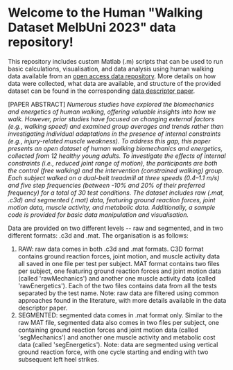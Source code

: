 # Welcome to the Human "Walking Dataset MelbUni 2023" data repository!

This repository includes custom Matlab (.m) scripts that can be used to run basic calculations, visualisation, and data analysis using human walking data
available from an [open access data repository](https://springernature.figshare.com/...). More details on how data were collected, what data are available,
and structure of the provided dataset can be found in the corresponding [data descriptor paper](https://www.nature.com/articles/...). 

[PAPER ABSTRACT] *Numerous studies have explored the biomechanics and energetics of human walking, offering valuable insights into how we walk. However, prior studies have focused on changing external factors (e.g., walking speed) and examined group averages and trends rather than investigating individual adaptations in the presence of internal constraints (e.g., injury-related muscle weakness). To address this gap, this paper presents an open dataset of human walking biomechanics and energetics, collected from 12 healthy young adults. To investigate the effects of internal constraints (i.e., reduced joint range of motion), the participants are both the control (free walking) and the intervention (constrained walking) group. Each subject walked on a dual-belt treadmill at three speeds (0.4–1.1 m/s) and five step frequencies (between -10% and 20% of their preferred frequency) for a total of 30 test conditions. The dataset includes raw (.mat, .c3d) and segmented (.mat) data, featuring ground reaction forces, joint motion data, muscle activity, and metabolic data. Additionally, a sample code is provided for basic data manipulation and visualisation.*

Data are provided on two different levels -- raw and segmented, and in two different formats: .c3d and .mat. The organisation is as follows:
1. RAW: raw data comes in both .c3d and .mat formats. C3D format contains ground reaction forces, joint motion, and muscle activity data all saved in one file per test per subject. MAT format contains two files per subject, one featuring ground reaction forces and joint motion data (called 'rawMechanics') and another one muscle activity data (called 'rawEnergetics'). Each of the two files contains data from all the tests separated by the test name. Note: raw data are filtered using common approaches found in the literature, with more details available in the data descriptor paper.
2. SEGMENTED: segmented data comes in .mat format only. Similar to the raw MAT file, segmented data also comes in two files per subject, one containing ground reaction forces and joint motion data (called 'segMechanics') and another one muscle activity and metabolic cost data (called 'segEnergetics'). Note: data are segmented using vertical ground reaction force, with one cycle starting and ending with two subsequent left heel strikes.


